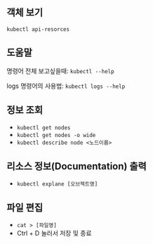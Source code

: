 ## 객체 보기

`kubectl api-resorces`



## 도움말

명령어 전체 보고싶을때: `kubectl --help`

logs 명령어의 사용법: `kubectl logs --help`



## 정보 조회

* `kubectl get nodes`
* `kubectl get nodes -o wide`
* `kubectl describe node <노드이름>`



## 리소스 정보(Documentation) 출력

* `kubectl explane [오브젝트명]`



## 파일 편집

* `cat > [파일명]`
* Ctrl + D 눌러서 저장 및 종료